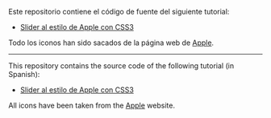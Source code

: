 Este repositorio contiene el código de fuente del siguiente tutorial:
* [Slider al estilo de Apple con CSS3](http://karmacdesign.webcindario.com/2013/04/28/slider-al-estilo-de-apple-con-css3.html)

Todo los iconos han sido sacados de la página web de [Apple](http://apple.com/).

- - - - - - -

This repository contains the source code of the following tutorial (in Spanish):
* [Slider al estilo de Apple con CSS3](http://karmacdesign.webcindario.com/2013/04/28/slider-al-estilo-de-apple-con-css3.html)

All icons have been taken from the [Apple](http://apple.com/) website.